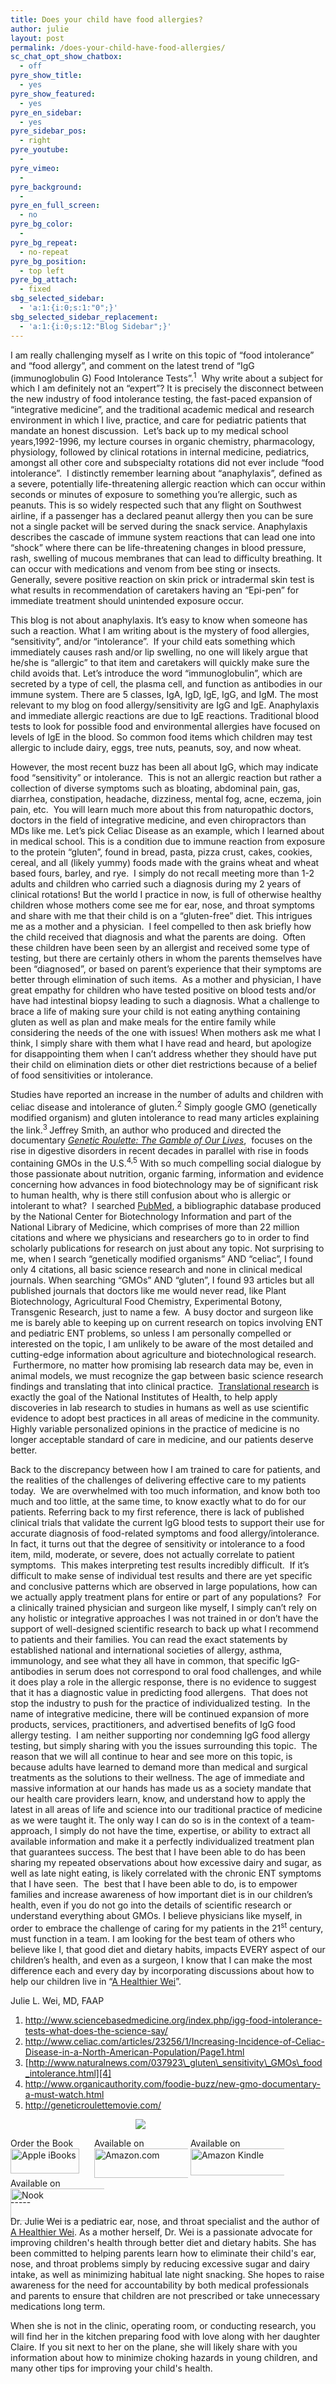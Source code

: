 ```yaml
---
title: Does your child have food allergies?
author: julie
layout: post
permalink: /does-your-child-have-food-allergies/
sc_chat_opt_show_chatbox:
  - off
pyre_show_title:
  - yes
pyre_show_featured:
  - yes
pyre_en_sidebar:
  - yes
pyre_sidebar_pos:
  - right
pyre_youtube:
  - 
pyre_vimeo:
  - 
pyre_background:
  - 
pyre_en_full_screen:
  - no
pyre_bg_color:
  - 
pyre_bg_repeat:
  - no-repeat
pyre_bg_position:
  - top left
pyre_bg_attach:
  - fixed
sbg_selected_sidebar:
  - 'a:1:{i:0;s:1:"0";}'
sbg_selected_sidebar_replacement:
  - 'a:1:{i:0;s:12:"Blog Sidebar";}'
---
```

I am really challenging myself as I write on this topic of “food intolerance” and “food allergy”, and comment on the latest trend of “IgG (immunoglobulin G) Food Intolerance Tests”.<sup>1</sup>  Why write about a subject for which I am definitely not an “expert”? It is precisely the disconnect between the new industry of food intolerance testing, the fast-paced expansion of “integrative medicine”, and the traditional academic medical and research environment in which I live, practice, and care for pediatric patients that mandate an honest discussion.  Let’s back up to my medical school years,1992-1996, my lecture courses in organic chemistry, pharmacology, physiology, followed by clinical rotations in internal medicine, pediatrics, amongst all other core and subspecialty rotations did not ever include “food intolerance”.  I distinctly remember learning about “anaphylaxis”, defined as a severe, potentially life-threatening allergic reaction which can occur within seconds or minutes of exposure to something you’re allergic, such as peanuts. This is so widely respected such that any flight on Southwest airline, if a passenger has a declared peanut allergy then you can be sure not a single packet will be served during the snack service. Anaphylaxis describes the cascade of immune system reactions that can lead one into “shock” where there can be life-threatening changes in blood pressure, rash, swelling of mucous membranes that can lead to difficulty breathing. It can occur with medications and venom from bee sting or insects.  Generally, severe positive reaction on skin prick or intradermal skin test is what results in recommendation of caretakers having an “Epi-pen” for immediate treatment should unintended exposure occur.

This blog is not about anaphylaxis. It’s easy to know when someone has such a reaction. What I am writing about is the mystery of food allergies, “sensitivity”, and/or “intolerance”.  If your child eats something which immediately causes rash and/or lip swelling, no one will likely argue that he/she is “allergic” to that item and caretakers will quickly make sure the child avoids that. Let’s introduce the word “immunoglobulin”, which are secreted by a type of cell, the plasma cell, and function as antibodies in our immune system. There are 5 classes, IgA, IgD, IgE, IgG, and IgM. The most relevant to my blog on food allergy/sensitivity are IgG and IgE. Anaphylaxis and immediate allergic reactions are due to IgE reactions. Traditional blood tests to look for possible food and environmental allergies have focused on levels of IgE in the blood. So common food items which children may test allergic to include dairy, eggs, tree nuts, peanuts, soy, and now wheat.

However, the most recent buzz has been all about IgG, which may indicate food “sensitivity” or intolerance.  This is not an allergic reaction but rather a collection of diverse symptoms such as bloating, abdominal pain, gas, diarrhea, constipation, headache, dizziness, mental fog, acne, eczema, join pain, etc.  You will learn much more about this from naturopathic doctors, doctors in the field of integrative medicine, and even chiropractors than MDs like me. Let’s pick Celiac Disease as an example, which I learned about in medical school. This is a condition due to immune reaction from exposure to the protein “gluten”, found in bread, pasta, pizza crust, cakes, cookies, cereal, and all (likely yummy) foods made with the grains wheat and wheat based fours, barley, and rye.  I simply do not recall meeting more than 1-2 adults and children who carried such a diagnosis during my 2 years of clinical rotations! But the world I practice in now, is full of otherwise healthy children whose mothers come see me for ear, nose, and throat symptoms and share with me that their child is on a “gluten-free” diet. This intrigues me as a mother and a physician.  I feel compelled to then ask briefly how the child received that diagnosis and what the parents are doing.  Often these children have been seen by an allergist and received some type of testing, but there are certainly others in whom the parents themselves have been “diagnosed”, or based on parent’s experience that their symptoms are better through elimination of such items.  As a mother and physician, I have great empathy for children who have tested positive on blood tests and/or have had intestinal biopsy leading to such a diagnosis. What a challenge to brace a life of making sure your child is not eating anything containing gluten as well as plan and make meals for the entire family while considering the needs of the one with issues! When mothers ask me what I think, I simply share with them what I have read and heard, but apologize for disappointing them when I can’t address whether they should have put their child on elimination diets or other diet restrictions because of a belief of food sensitivities or intolerance.

Studies have reported an increase in the number of adults and children with celiac disease and intolerance of gluten.<sup>2</sup> Simply google GMO (genetically modified organism) and gluten intolerance to read many articles explaining the link.<sup>3 </sup>Jeffrey Smith, an author who produced and directed the documentary <a href="http://www.organicauthority.com/foodie-buzz/new-gmo-documentary-a-must-watch.html" target="_blank"><i>Genetic Roulette: The Gamble of Our Lives</i></a>,  focuses on the rise in digestive disorders in recent decades in parallel with rise in foods containing GMOs in the U.S.<sup>4,5</sup> With so much compelling social dialogue by those passionate about nutrition, organic farming, information and evidence concerning how advances in food biotechnology may be of significant risk to human health, why is there still confusion about who is allergic or intolerant to what?  I searched [PubMed][1], a bibliographic database produced by the National Center for Biotechnology Information and part of the National Library of Medicine, which comprises of more than 22 million citations and where we physicians and researchers go to in order to find scholarly publications for research on just about any topic. Not surprising to me, when I search “genetically modified organisms” AND “celiac”, I found only 4 citations, all basic science research and none in clinical medical journals. When searching “GMOs” AND “gluten”, I found 93 articles but all published journals that doctors like me would never read, like Plant Biotechnology, Agricultural Food Chemistry, Experimental Botony, Transgenic Research, just to name a few.  A busy doctor and surgeon like me is barely able to keeping up on current research on topics involving ENT and pediatric ENT problems, so unless I am personally compelled or interested on the topic, I am unlikely to be aware of the most detailed and cutting-edge information about agriculture and biotechnological research.  Furthermore, no matter how promising lab research data may be, even in animal models, we must recognize the gap between basic science research findings and translating that into clinical practice.  [Translational research][2] is exactly the goal of the National Institutes of Health, to help apply discoveries in lab research to studies in humans as well as use scientific evidence to adopt best practices in all areas of medicine in the community.  Highly variable personalized opinions in the practice of medicine is no longer acceptable standard of care in medicine, and our patients deserve better.

Back to the discrepancy between how I am trained to care for patients, and the realities of the challenges of delivering effective care to my patients today.  We are overwhelmed with too much information, and know both too much and too little, at the same time, to know exactly what to do for our patients. Referring back to my first reference, there is lack of published clinical trials that validate the current IgG blood tests to support their use for accurate diagnosis of food-related symptoms and food allergy/intolerance. In fact, it turns out that the degree of sensitivity or intolerance to a food item, mild, moderate, or severe, does not actually correlate to patient symptoms.  This makes interpreting test results incredibly difficult.  If it’s difficult to make sense of individual test results and there are yet specific and conclusive patterns which are observed in large populations, how can we actually apply treatment plans for entire or part of any populations?  For a clinically trained physician and surgeon like myself, I simply can’t rely on any holistic or integrative approaches I was not trained in or don’t have the support of well-designed scientific research to back up what I recommend to patients and their families. You can read the exact statements by established national and international societies of allergy, asthma, immunology, and see what they all have in common, that specific IgG-antibodies in serum does not correspond to oral food challenges, and while it does play a role in the allergic response, there is no evidence to suggest that it has a diagnostic value in predicting food allergens.  That does not stop the industry to push for the practice of individualized testing.  In the name of integrative medicine, there will be continued expansion of more products, services, practitioners, and advertised benefits of IgG food allergy testing.  I am neither supporting nor condemning IgG food allergy testing, but simply sharing with you the issues surrounding this topic.  The reason that we will all continue to hear and see more on this topic, is because adults have learned to demand more than medical and surgical treatments as the solutions to their wellness. The age of immediate and massive information at our hands has made us as a society mandate that our health care providers learn, know, and understand how to apply the latest in all areas of life and science into our traditional practice of medicine as we were taught it. The only way I can do so is in the context of a team-approach, I simply do not have the time, expertise, or ability to extract all available information and make it a perfectly individualized treatment plan that guarantees success. The best that I have been able to do has been sharing my repeated observations about how excessive dairy and sugar, as well as late night eating, is likely correlated with the chronic ENT symptoms that I have seen.  The  best that I have been able to do, is to empower families and increase awareness of how important diet is in our children’s health, even if you do not go into the details of scientific research or understand everything about GMOs. I believe physicians like myself, in order to embrace the challenge of caring for my patients in the 21<sup>st</sup> century, must function in a team. I am looking for the best team of others who believe like I, that good diet and dietary habits, impacts EVERY aspect of our children’s health, and even as a surgeon, I know that I can make the most difference each and every day by incorporating discussions about how to help our children live in “[A Healthier Wei][3]”.

Julie L. Wei, MD, FAAP

  1. <http://www.sciencebasedmedicine.org/index.php/igg-food-intolerance-tests-what-does-the-science-say/>
  2. <http://www.celiac.com/articles/23256/1/Increasing-Incidence-of-Celiac-Disease-in-a-North-American-Population/Page1.html>
  3. [http://www.naturalnews.com/037923\_gluten\_sensitivity\_GMOs\_food_intolerance.html][4]
  4. <http://www.organicauthority.com/foodie-buzz/new-gmo-documentary-a-must-watch.html>
  5. <http://geneticroulettemovie.com/>

<span style="width:105px;display:table;margin:0 auto;"><a href="the-book/"><img src="/wp-content/uploads/2014/04/AHealthierWei_cover_150.png" /></a></span>

<p style="height:80px">
  <span style="width:130px;display:inline-block;vertical-align:top;"> Order the Book <a href="https://itunes.apple.com/us/book/a-healthier-wei/id806784060?ls=1&mt=11#" target="_blank" > <img class="size-full wp-image-944" alt="Apple iBooks" title="Apple iBooks" src="/wp-content/uploads/2014/02/Download_on_iBooks_Badge_US-UK_110x40_090513.png" width="110" height="40" /></a> </span> <span style="width:150px;display:inline-block;vertical-align:top;">Available on <a href="http://amzn.to/1fSNqeb" target="_blank" > <img class="size-full wp-image-945" alt="Amazon.com" title="Amazon.com" src="/wp-content/uploads/2014/02/amazon_com_logo_160.jpg" width="160" height="47" /> </a> </span> <span  style="width:150px;display:inline-block;vertical-align:top;">Available on <a href="http://amzn.to/1eHEfNl" target="_blank" > <img class="size-full wp-image-946" alt="Amazon Kindle" title="Amazon Kindle" src="/wp-content/uploads/2014/02/kindle_logo_160.jpg" width="160" height="43" /> </a> </span> <span style="width:150px;display:inline-block;vertical-align:top;">Available on <a href="http://www.barnesandnoble.com/w/a-healthier-wei-julie-wei/1118260302?ean=2940148244592&itm=1&usri=2940148244592" target="_blank" > <img class="size-full wp-image-947" alt="Nook" title="Nook" src="/wp-content/uploads/2014/02/nook_logo_160.png" width="160" height="52" /></a> </span>
</p>

\-----

Dr. Julie Wei is a pediatric ear, nose, and throat specialist and the author of [A Healthier Wei][5]. As a mother herself, Dr. Wei is a passionate advocate for improving children's health through better diet and dietary habits. She has been committed to helping parents learn how to eliminate their child's ear, nose, and throat problems simply by reducing excessive sugar and dairy intake, as well as minimizing habitual late night snacking. She hopes to raise awareness for the need for accountability by both medical professionals and parents to ensure that children are not prescribed or take unnecessary medications long term. 

When she is not in the clinic, operating room, or conducting research, you will find her in the kitchen preparing food with love along with her daughter Claire. If you sit next to her on the plane, she will likely share with you information about how to minimize choking hazards in young children, and many other tips for improving your child's health.

 [1]: http://www.ncbi.nlm.nih.gov/pubmed
 [2]: http://ccts.uth.tmc.edu/what-is-translational-research
 [3]: the-book/ "The Book"
 [4]: http://www.naturalnews.com/037923_gluten_sensitivity_GMOs_food_intolerance.html
 [5]: the-book